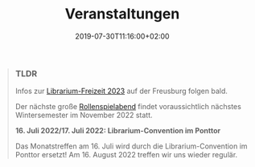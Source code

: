 ﻿---
title: "Veranstaltungen"
date: 2019-07-30T11:16:00+02:00
draft: false
---
> ### TLDR
> Infos zur [Librarium-Freizeit 2023](#freizeit) auf der Freusburg folgen bald.
> 
> Der nächste große [Rollenspielabend](#rollenspielabend) findet voraussichtlich nächstes Wintersemester im November 
> 2022 statt.
> 
> **16. Juli 2022/17. Juli 2022: Librarium-Convention im Ponttor**
>
> Das Monatstreffen am 16. Juli wird durch die Librarium-Convention im Ponttor ersetzt! Am 16. August 2022 treffen wir 
> uns wieder regulär.